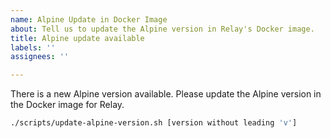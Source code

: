 ```yaml
---
name: Alpine Update in Docker Image
about: Tell us to update the Alpine version in Relay's Docker image. 
title: Alpine update available
labels: ''
assignees: ''

---
```


There is a new Alpine version available. Please update the Alpine version in the Docker image for Relay.

```bash
./scripts/update-alpine-version.sh [version without leading 'v']
```
